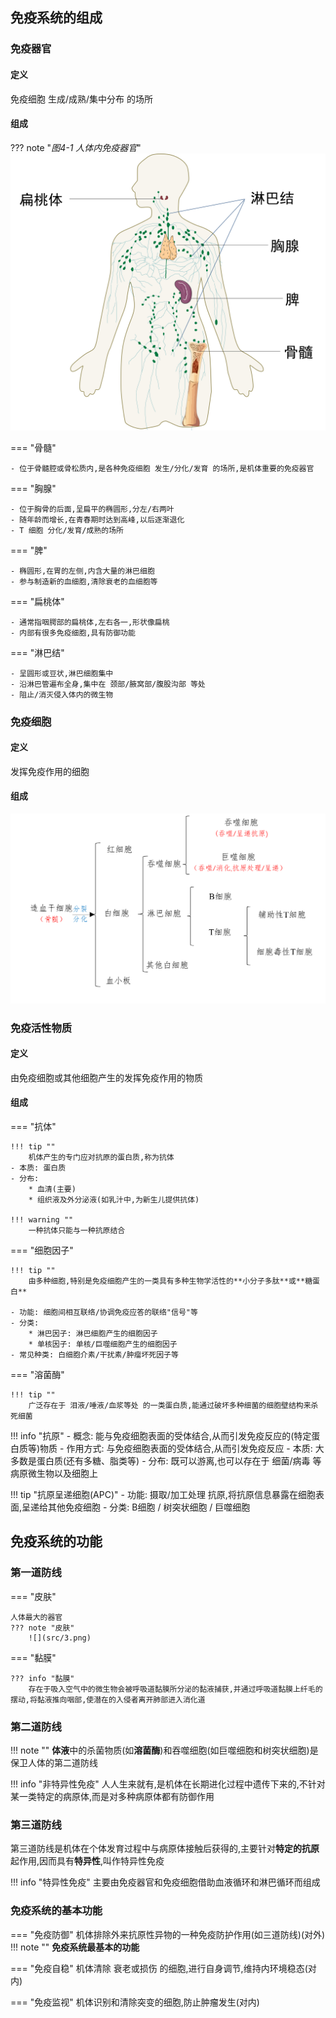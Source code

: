 ## 免疫系统的组成

### 免疫器官

#### 定义

免疫细胞 生成/成熟/集中分布 的场所

#### 组成

??? note "*图4-1 人体内免疫器官*"
    ![](src/1.png)

=== "骨髓"

    - 位于骨髓腔或骨松质内,是各种免疫细胞 发生/分化/发育 的场所,是机体重要的免疫器官

=== "胸腺"

    - 位于胸骨的后面,呈扁平的椭圆形,分左/右两叶
    - 随年龄而增长,在青春期时达到高峰,以后逐渐退化
    - T 细胞 分化/发育/成熟的场所

=== "脾"

    - 椭圆形,在胃的左侧,内含大量的淋巴细胞
    - 参与制造新的血细胞,清除衰老的血细胞等

=== "扁桃体"

    - 通常指咽腭部的扁桃体,左右各一,形状像扁桃
    - 内部有很多免疫细胞,具有防御功能

=== "淋巴结"

    - 呈圆形或豆状,淋巴细胞集中
    - 沿淋巴管遍布全身,集中在 颈部/腋窝部/腹股沟部 等处
    - 阻止/消灭侵入体内的微生物

### 免疫细胞

#### 定义

发挥免疫作用的细胞

#### 组成

![](src/2.png)

### 免疫活性物质

#### 定义

由免疫细胞或其他细胞产生的发挥免疫作用的物质

#### 组成

=== "抗体"

    !!! tip ""
        机体产生的专门应对抗原的蛋白质,称为抗体
    - 本质: 蛋白质
    - 分布: 
        * 血清(主要)
        * 组织液及外分泌液(如乳汁中,为新生儿提供抗体)

    !!! warning ""
        一种抗体只能与一种抗原结合


=== "细胞因子"

    !!! tip ""
        由多种细胞,特别是免疫细胞产生的一类具有多种生物学活性的**小分子多肽**或**糖蛋白**

    - 功能: 细胞间相互联络/协调免疫应答的联络"信号"等
    - 分类: 
        * 淋巴因子: 淋巴细胞产生的细胞因子
        * 单核因子: 单核/巨噬细胞产生的细胞因子
    - 常见种类: 白细胞介素/干扰素/肿瘤坏死因子等


=== "溶菌酶"

    !!! tip ""
        广泛存在于 泪液/唾液/血浆等处 的一类蛋白质,能通过破坏多种细菌的细胞壁结构来杀死细菌


!!! info "抗原"
    - 概念: 能与免疫细胞表面的受体结合,从而引发免疫反应的(特定蛋白质等)物质
    - 作用方式: 与免疫细胞表面的受体结合,从而引发免疫反应
    - 本质: 大多数是蛋白质(还有多糖、脂类等)
    - 分布: 既可以游离,也可以存在于 细菌/病毒 等病原微生物以及细胞上

!!! tip "抗原呈递细胞(APC)"
    - 功能: 摄取/加工处理 抗原,将抗原信息暴露在细胞表面,呈递给其他免疫细胞
    - 分类: B细胞 / 树突状细胞 / 巨噬细胞

## 免疫系统的功能

### 第一道防线

=== "皮肤"

    人体最大的器官
    ??? note "皮肤"
        ![](src/3.png)

=== "黏膜"

    ??? info "黏膜"
        存在于吸入空气中的微生物会被呼吸道黏膜所分泌的黏液捕获,并通过呼吸道黏膜上纤毛的摆动,将黏液推向咽部,使潜在的入侵者离开肺部进入消化道

### 第二道防线

!!! note ""
    **体液**中的杀菌物质(如**溶菌酶**)和吞噬细胞(如巨噬细胞和树突状细胞)是保卫人体的第二道防线

!!! info "非特异性免疫"
    人人生来就有,是机体在长期进化过程中遗传下来的,不针对某一类特定的病原体,而是对多种病原体都有防御作用

### 第三道防线

第三道防线是机体在个体发育过程中与病原体接触后获得的,主要针对**特定的抗原**起作用,因而具有**特异性**,叫作特异性免疫

!!! info "特异性免疫"
    主要由免疫器官和免疫细胞借助血液循环和淋巴循环而组成

### 免疫系统的基本功能

=== "免疫防御"
    机体排除外来抗原性异物的一种免疫防护作用(如三道防线)(对外)
    !!! note ""
        **免疫系统最基本的功能**

=== "免疫自稳"
    机体清除 衰老或损伤 的细胞,进行自身调节,维持内环境稳态(对内)

=== "免疫监视"
    机体识别和清除突变的细胞,防止肿瘤发生(对内)


